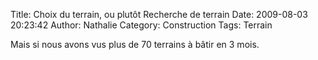 Title: Choix du terrain, ou plutôt Recherche de terrain
Date: 2009-08-03 20:23:42
Author: Nathalie
Category: Construction
Tags: Terrain

Mais si nous avons vus plus de 70 terrains à bâtir en 3 mois.


